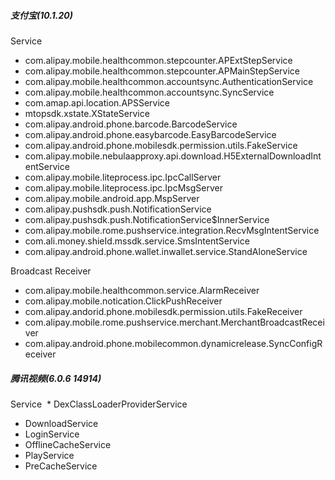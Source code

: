 
##### 支付宝(10.1.20)
Service
  * com.alipay.mobile.healthcommon.stepcounter.APExtStepService
  * com.alipay.mobile.healthcommon.stepcounter.APMainStepService
  * com.alipay.mobile.healthcommon.accountsync.AuthenticationService
  * com.alipay.mobile.healthcommon.accountsync.SyncService
  * com.amap.api.location.APSService
  * mtopsdk.xstate.XStateService
  * com.alipay.android.phone.barcode.BarcodeService
  * com.alipay.android.phone.easybarcode.EasyBarcodeService
  * com.alipay.android.phone.mobilesdk.permission.utils.FakeService
  * com.alipay.mobile.nebulaapproxy.api.download.H5ExternalDownloadIntentService
  * com.alipay.mobile.liteprocess.ipc.IpcCallServer
  * com.alipay.mobile.liteprocess.ipc.IpcMsgServer
  * com.alipay.mobile.android.app.MspServer
  * com.alipay.pushsdk.push.NotificationService
  * com.alipay.pushsdk.push.NotificationService$InnerService
  * com.alipay.mobile.rome.pushservice.integration.RecvMsgIntentService
  * com.ali.money.shieId.mssdk.service.SmsIntentService
  * com.alipay.android.phone.wallet.inwallet.service.StandAloneService

Broadcast Receiver
  * com.alipay.mobile.healthcommon.service.AlarmReceiver
  * com.alipay.mobile.notication.ClickPushReceiver
  * com.alipay.andorid.phone.mobilesdk.permission.utils.FakeReceiver
  * com.alipay.mobile.rome.pushservice.merchant.MerchantBroadcastReceiver
  * com.alipay.android.phone.mobilecommon.dynamicrelease.SyncConfigReceiver
  
##### 腾讯视频(6.0.6 14914)
Service
  * DexClassLoaderProviderService
  * DownloadService
  * LoginService
  * OfflineCacheService
  * PlayService
  * PreCacheService
